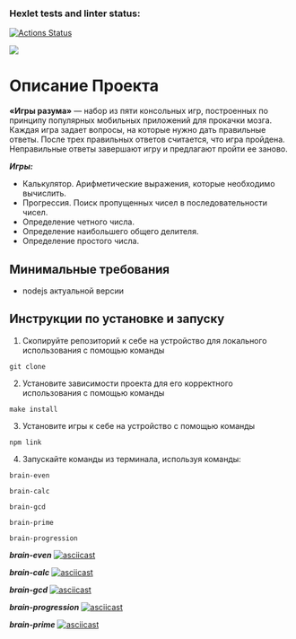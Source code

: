 ### Hexlet tests and linter status:
[![Actions Status](https://github.com/artch3r/frontend-project-lvl1/workflows/hexlet-check/badge.svg)](https://github.com/artch3r/frontend-project-lvl1/actions)

<a href="https://codeclimate.com/github/artch3r/frontend-project-lvl1/maintainability"><img src="https://api.codeclimate.com/v1/badges/9a6fa6bf551e6a7e6412/maintainability" /></a>

# Описание Проекта
**«Игры разума»** — набор из пяти консольных игр, построенных по принципу популярных мобильных приложений для прокачки мозга. Каждая игра задает вопросы, на которые нужно дать правильные ответы. После трех правильных ответов считается, что игра пройдена. Неправильные ответы завершают игру и предлагают пройти ее заново.

*__Игры:__*
* Калькулятор. Арифметические выражения, которые необходимо вычислить.
* Прогрессия. Поиск пропущенных чисел в последовательности чисел.
* Определение четного числа.
* Определение наибольшего общего делителя.
* Определение простого числа.

## Минимальные требования
* nodejs актуальной версии

## Инструкции по установке и запуску
1. Скопируйте репозиторий к себе на устройство для локального использования с помощью команды 
```
git clone
```
2. Установите зависимости проекта для его корректного использования с помощью команды 
```
make install
```
3. Установите игры к себе на устройство с помощью команды 
```
npm link
```
4. Запускайте команды из терминала, используя команды:
```
brain-even
```
```
brain-calc
```
```
brain-gcd
```
```
brain-prime
```
```
brain-progression
```

*__brain-even__*
[![asciicast](https://asciinema.org/a/Dev5jbJ8aTflNXts17gHXxxwk.svg)](https://asciinema.org/a/Dev5jbJ8aTflNXts17gHXxxwk)

*__brain-calc__*
[![asciicast](https://asciinema.org/a/4e67wD13fSrSDMreVkRigg4na.svg)](https://asciinema.org/a/4e67wD13fSrSDMreVkRigg4na)

*__brain-gcd__*
[![asciicast](https://asciinema.org/a/R4dKSZ5OLtzF2ZzA65t2jWAt4.svg)](https://asciinema.org/a/R4dKSZ5OLtzF2ZzA65t2jWAt4)

*__brain-progression__*
[![asciicast](https://asciinema.org/a/4WGwFSztzUqEWMTuiFDTWoGVY.svg)](https://asciinema.org/a/4WGwFSztzUqEWMTuiFDTWoGVY)

*__brain-prime__*
[![asciicast](https://asciinema.org/a/UmYj7R5yAYF0yypQAuWuK77X4.svg)](https://asciinema.org/a/UmYj7R5yAYF0yypQAuWuK77X4)

